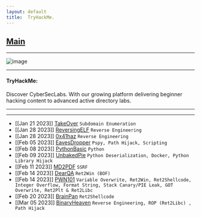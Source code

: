 ```yaml
---
layout: default
title:  TryHackMe.
---
```


<h2 class="menu-header" id="index"><a href="../../index.html">Main</a></h2>
<hr>

![image](https://user-images.githubusercontent.com/127159644/223289326-adc9f1f7-1fea-497a-b829-28d6a50f3390.png)

* * *
<h4 class="menu-header" id="tryhackme">TryHackMe:</h4>
Discover CyberSecLabs. With our growing platform delivering beginner hacking content to advanced active directory labs.
<hr>
<hr>

- [[Jan 21 2023]] [TakeOver](https://markuched13.github.io/posts/thm/takeover.html) `Subdomain Enumeration`
- [[Jan 28 2023]] [ReversingELF](https://markuched13.github.io/posts/thm/reversingelf.html) `Reverse Engineering`
- [[Jan 28 2023]] [0x41haz](https://markuched13.github.io/posts/thm/0x41haz.html) `Reverse Engineering`
- [[Feb 05 2023]] [EavesDropper](https://markuched13.github.io/posts/thm/eavesdrop.html) `Pspy, Path Hijack, Scripting`
- [[Feb 08 2023]] [PythonBasic](https://markuched13.github.io/posts/thm/pythonbasics.html) `Python`
- [[Feb 09 2023]] [UnbakedPie](https://markuched13.github.io/posts/thm/unbakedpie.html) `Python Deserialization, Docker, Python Library Hijack`
- [[Feb 11 2023]] [MD2PDF](https://markuched13.github.io/posts/thm/md2pdf.html) `SSRF`
- [[Feb 14 2023]] [DearQA](https://markuched13.github.io/posts/thm/dearqa.html) `Ret2Win (BOF)`
- [[Feb 14 2023]] [PWN101](https://markuched13.github.io/posts/thm/pwn101.html) `Variable Overwrite, Ret2Win, Ret2Shellcode, Integer Overflow, Format String, Stack Canary/PIE Leak, GOT Overwrite, Ret2Plt & Ret2Libc `
- [[Feb 20 2023]] [BrainPan](https://markuched13.github.io/posts/thm/brainpan1.html) `Ret2Shellcode`
- [[Mar 05 2023]] [BinaryHeaven](https://h4ckyou.github.io/posts/thm/posts/binaryheaven.html) `Reverse Engineering, ROP (Ret2Libc) , Path Hijack`
